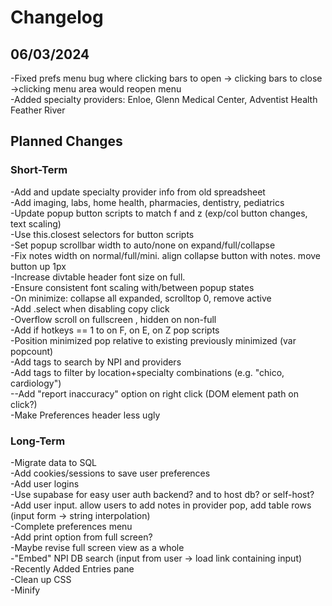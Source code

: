 <h1>Changelog</h1>

<h2>06/03/2024</h2>

-Fixed prefs menu bug where clicking bars to open -> clicking bars to close ->clicking menu area would reopen menu<br>
-Added specialty providers: Enloe, Glenn Medical Center, Adventist Health Feather River<br>

<h2>Planned Changes</h2>

<h3>Short-Term</h3>

-Add and update specialty provider info from old spreadsheet<br>
-Add imaging, labs, home health, pharmacies, dentistry, pediatrics<br>
-Update popup button scripts to match f and z (exp/col button changes, text scaling)<br>
-Use this.closest selectors for button scripts<br>
-Set popup scrollbar width to auto/none on expand/full/collapse<br>
-Fix notes width on normal/full/mini. align collapse button with notes. move button up 1px<br>
-Increase divtable header font size on full. <br>
-Ensure consistent font scaling with/between popup states<br>
-On minimize: collapse all expanded, scrolltop 0, remove active<br>
-Add .select when disabling copy click<br>
-Overflow scroll on fullscreen , hidden on non-full<br>
-Add if hotkeys == 1 to on F, on E, on Z pop scripts<br>
-Position minimized pop relative to existing previously minimized (var popcount)<br>
-Add tags to search by NPI and providers<br>
-Add tags to filter by location+specialty combinations (e.g. "chico, cardiology")<br>
--Add "report inaccuracy" option on right click (DOM element path on click?)<br>
-Make Preferences header less ugly<br>

<h3>Long-Term</h3>

-Migrate data to SQL<br>
-Add cookies/sessions to save user preferences<br>
-Add user logins<br>
-Use supabase for easy user auth backend? and to host db? or self-host?<br>
-Add user input. allow users to add notes in provider pop, add table rows (input form -> string interpolation)<br>
-Complete preferences menu<br>
-Add print option from full screen?<br> 
-Maybe revise full screen view as a whole<br>
-"Embed" NPI DB search (input from user -> load link containing input)<br>
-Recently Added Entries pane<br>
-Clean up CSS<br>
-Minify<br>
